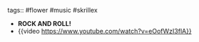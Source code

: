 tags:: #flower #music #skrillex
- **ROCK AND ROLL!**
- {{video https://www.youtube.com/watch?v=eOofWzI3flA}}